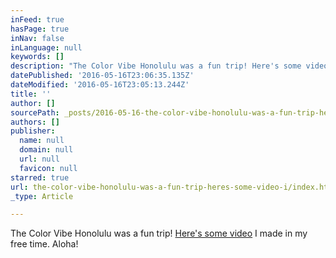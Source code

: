 ```yaml
---
inFeed: true
hasPage: true
inNav: false
inLanguage: null
keywords: []
description: "The Color Vibe Honolulu was a fun trip! Here's some video I made in my free time. Aloha!"
datePublished: '2016-05-16T23:06:35.135Z'
dateModified: '2016-05-16T23:05:13.244Z'
title: ''
author: []
sourcePath: _posts/2016-05-16-the-color-vibe-honolulu-was-a-fun-trip-heres-some-video-i.md
authors: []
publisher:
  name: null
  domain: null
  url: null
  favicon: null
starred: true
url: the-color-vibe-honolulu-was-a-fun-trip-heres-some-video-i/index.html
_type: Article

---
```

The Color Vibe Honolulu was a fun trip! [Here's some video][0] I made in my free time. Aloha!

[0]: https://vimeo.com/154008396